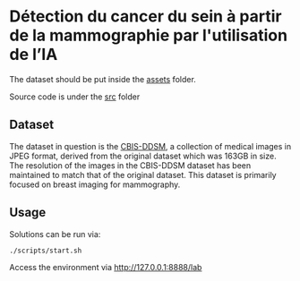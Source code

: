 # Détection du cancer du sein à partir de la mammographie par l'utilisation de l’IA

The dataset should be put inside the [assets](./assets/tp.pdf) folder.

Source code is under the [src](./src/) folder

## Dataset

The dataset in question is the [CBIS-DDSM](https://www.kaggle.com/datasets/awsaf49/cbis-ddsm-breast-cancer-image-dataset), a collection of medical images in JPEG format, derived from the original dataset which was 163GB in size. The resolution of the images in the CBIS-DDSM dataset has been maintained to match that of the original dataset. This dataset is primarily focused on breast imaging for mammography.

## Usage

Solutions can be run via:

```sh
./scripts/start.sh
```

Access the environment via http://127.0.0.1:8888/lab